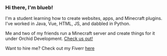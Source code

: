 <h3> Hi there, I'm blueb! </h3>
<p> I'm a student learning how to create websites, apps, and Minecraft plugins. I've worked in Java, Vue, HTML, JS, and dabbled in Python. </p>
<p> Me and two of my friends run a Minecraft server and create things for it under Orchid Development. <a href="https://github.com/orchidtowny">Check us out!</a> </p>
<p> Want to hire me? Check out my Fiverr <a href="https://www.fiverr.com/ihateblueb">here</a> </p>
